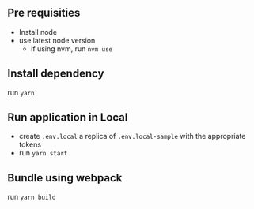 ## Pre requisities

- Install node
- use latest node version
    - if using nvm, run `nvm use`  

## Install dependency

run `yarn`

## Run application in Local

- create `.env.local` a replica of `.env.local-sample` with the appropriate tokens
- run `yarn start`

## Bundle using webpack

run `yarn build`



